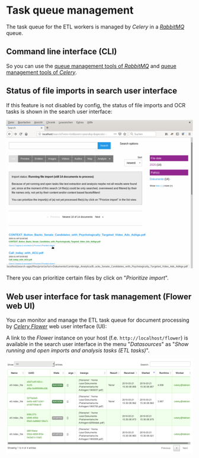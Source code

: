# Task queue management

The task queue for the ETL workers is managed by *Celery* in a [*RabbitMQ*](https://packages.debian.org/de/bullseye/rabbitmq-server) queue.


## Command line interface (CLI)

So you can use the [queue management tools of *RabbitMQ*](https://docs.celeryproject.org/en/stable/userguide/monitoring.html#rabbitmq) and [queue management tools of *Celery*](https://docs.celeryproject.org/en/stable/userguide/monitoring.html).


## Status of file imports in search user interface

If this feature is not disabled by config, the status of file imports and OCR tasks is shown in the search user interface:

![](../../../screenshots/prioritize-import.png)

There you can prioritize certain files by click on "*Prioritize import*".


## Web user interface for task management (Flower web UI)

You can monitor and manage the ETL task queue for document processing by [*Celery Flower*](https://docs.celeryproject.org/en/stable/userguide/monitoring.html#flower-real-time-celery-web-monitor) web user interface (UI):

A link to the *Flower* instance on your host (f.e. `http://localhost/flower`) is available in the search user interface in the menu "*Datasources*" as "*Show running and open imports and analysis tasks (ETL tasks)*".

![](../../../screenshots/flower.png)
